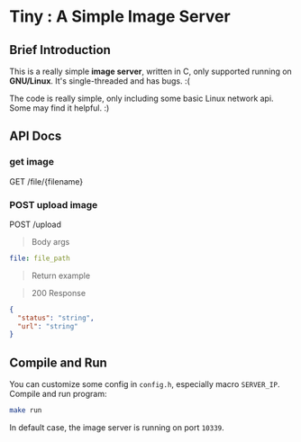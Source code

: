 # Tiny : A Simple Image Server
## Brief Introduction
This is a really simple **image server**, written in C, only supported running on **GNU/Linux**. It's single-threaded and has bugs. :(

The code is really simple, only including some basic Linux network api. Some may find it helpful. :)
## API Docs
### get image

GET /file/{filename}

### POST upload image

POST /upload

> Body args

```yaml
file: file_path
```
> Return example

> 200 Response

```json
{
  "status": "string",
  "url": "string"
}
```

## Compile and Run
You can customize some config in `config.h`, especially macro `SERVER_IP`. 
Compile and run program: 
```sh
make run
```

In default case, the image server is running on port `10339`. 